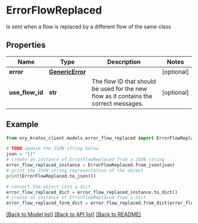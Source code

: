 # ErrorFlowReplaced

Is sent when a flow is replaced by a different flow of the same class

## Properties

Name | Type | Description | Notes
------------ | ------------- | ------------- | -------------
**error** | [**GenericError**](GenericError.md) |  | [optional] 
**use_flow_id** | **str** | The flow ID that should be used for the new flow as it contains the correct messages. | [optional] 

## Example

```python
from ory_kratos_client.models.error_flow_replaced import ErrorFlowReplaced

# TODO update the JSON string below
json = "{}"
# create an instance of ErrorFlowReplaced from a JSON string
error_flow_replaced_instance = ErrorFlowReplaced.from_json(json)
# print the JSON string representation of the object
print(ErrorFlowReplaced.to_json())

# convert the object into a dict
error_flow_replaced_dict = error_flow_replaced_instance.to_dict()
# create an instance of ErrorFlowReplaced from a dict
error_flow_replaced_form_dict = error_flow_replaced.from_dict(error_flow_replaced_dict)
```
[[Back to Model list]](../README.md#documentation-for-models) [[Back to API list]](../README.md#documentation-for-api-endpoints) [[Back to README]](../README.md)


